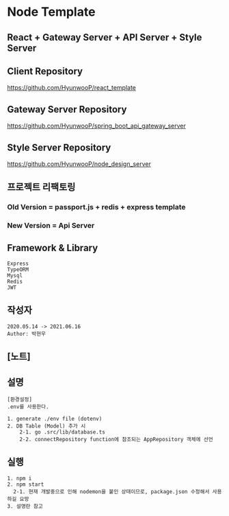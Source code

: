 # Node Template

## React + Gateway Server + API Server + Style Server

## Client Repository

https://github.com/HyunwooP/react_template

## Gateway Server Repository

https://github.com/HyunwooP/spring_boot_api_gateway_server

## Style Server Repository

https://github.com/HyunwooP/node_design_server

## 프로젝트 리팩토링

### Old Version = passport.js + redis + express template

### New Version = Api Server

## Framework & Library

```
Express
TypeORM
Mysql
Redis
JWT
```

## 작성자

```
2020.05.14 -> 2021.06.16
Author: 박현우
```

## [노트]

## 설명

```
[환경설정]
.env를 사용한다.

1. generate ./env file (dotenv)
2. DB Table (Model) 추가 시
    2-1. go .src/lib/database.ts
    2-2. connectRepository function에 참조되는 AppRepository 객체에 선언
```

## 실행

```
1. npm i
2. npm start
  2-1. 현재 개발중으로 인해 nodemon을 붙인 상태이므로, package.json 수정해서 사용하길 요망
3. 설명란 참고
```
